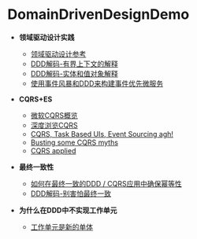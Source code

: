 # DomainDrivenDesignDemo

* **领域驱动设计实践**
  * [领域驱动设计参考](https://domainlanguage.com/ddd/reference/)
  * [DDD解码-有界上下文的解释](http://blog.sapiensworks.com/post/2016/08/12/DDD-Bounded-Contexts-Explained)
  * [DDD解码-实体和值对象解释](http://blog.sapiensworks.com/post/2016/07/29/DDD-Entities-Value-Objects-Explained)
  * [使用事件风暴和DDD来构建事件优先微服务](http://www.russmiles.com/essais/going-events-first-for-microservices-with-event-storming-and-ddd)

* **CQRS+ES**
  * [微软CQRS概览](https://docs.microsoft.com/zh-CN/azure/architecture/patterns/cqrs)
  * [深度浏览CQRS](https://blog.sapiensworks.com/post/2015/09/01/In-Depth-CQRS)
  * [CQRS, Task Based UIs, Event Sourcing agh!](http://codebetter.com/gregyoung/2010/02/16/cqrs-task-based-uis-event-sourcing-agh/)
  * [Busting some CQRS myths](https://lostechies.com/jimmybogard/2012/08/22/busting-some-cqrs-myths/)
  * [CQRS applied](https://lostechies.com/gabrielschenker/2015/04/12/cqrs-applied/)

* **最终一致性**
  * [如何在最终一致的DDD / CQRS应用中确保幂等性](http://blog.sapiensworks.com/post/2015/08/26/How-To-Ensure-Idempotency)
  * [DDD解码-别害怕最终一致](http://blog.sapiensworks.com/post/2016/07/23/DDD-Eventual-Consistency)
* **为什么在DDD中不实现工作单元**
  * [工作单元是新的单体](http://blog.sapiensworks.com/post/2014/06/04/Unit-Of-Work-is-the-new-Singleton.aspx)
